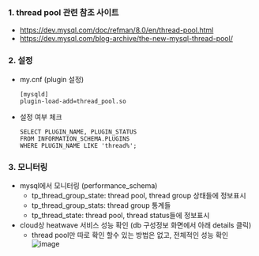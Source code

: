 ### 1. thread pool 관련 참조 사이트
- https://dev.mysql.com/doc/refman/8.0/en/thread-pool.html
- https://dev.mysql.com/blog-archive/the-new-mysql-thread-pool/
  

### 2. 설정
- my.cnf (plugin 설정)
  ```
  [mysqld]
  plugin-load-add=thread_pool.so
  ```
- 설정 여부 체크
  ```
  SELECT PLUGIN_NAME, PLUGIN_STATUS
  FROM INFORMATION_SCHEMA.PLUGINS
  WHERE PLUGIN_NAME LIKE 'thread%';
  ```

### 3. 모니터링
- mysql에서 모니터링 (performance_schema)
  - tp_thread_group_state: thread pool, thread group 상태들에 정보표시
  - tp_thread_group_stats: thread group 통계들
  - tp_thread_state: thread pool, thread status들에 정보표시
- cloud상 heatwave 서비스 성능 확인 (db 구성정보 화면에서 아래 details 클릭)
  - thread pool만 따로 확인 할수 있는 방법은 없고, 전체적인 성능 확인       
  ![image](https://github.com/khkwon01/mysqltune/assets/8789421/d4c30c7e-9f72-4d0c-882a-4a37f3f87bfd)
